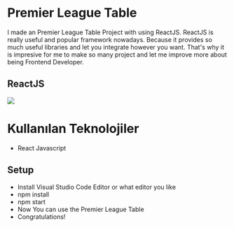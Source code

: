 
# Premier League Table
I made an Premier League Table Project with using ReactJS. ReactJS is really useful and popular framework nowadays. Because it provides so much useful libraries and let you integrate however you want. That's why it is impresive for me to make so many project and let me improve more about being Frontend Developer.

## ReactJS

<img src="GifFiles/PLT.gif">


# Kullanılan Teknolojiler

- React Javascript

## Setup

- Install Visual Studio Code Editor or what editor you like
- npm install
- npm start
- Now You can use the Premier League Table
- Congratulations!

